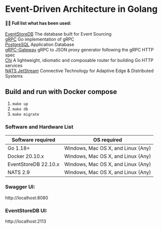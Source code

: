 


# Event-Driven Architecture in Golang

#### 👨‍💻 Full list what has been used:
[EventStoreDB](https://www.eventstore.com) The database built for Event Sourcing<br/>
[gRPC](https://github.com/grpc/grpc-go) Go implementation of gRPC<br/>
[PostgreSQL](https://www.postgresql.org) Application Database<br/>
[gRPC-Gateway](https://github.com/grpc-ecosystem/grpc-gateway) gRPC to JSON proxy generator following the gRPC HTTP spec<br/>
[Chi](https://github.com/go-chi/chi) A lightweight, idiomatic and composable router for building Go HTTP services<br/>
[NATS JetStream](github.com/nats-io/nats.go) Connective Technology for Adaptive Edge & Distributed Systems<br/>


## Build and run with Docker compose
1. `make up`
2. `make db`
3. `make migrate`

### Software and Hardware List
| Software required      | OS required                        |
|------------------------|------------------------------------|
| Go 1.18+               | Windows, Mac OS X, and Linux (Any) |
| Docker 20.10.x         | Windows, Mac OS X, and Linux (Any) |
| EventStoreDB 22.10.x   | Windows, Mac OS X, and Linux (Any) |
| NATS 2.9               | Windows, Mac OS X, and Linux (Any) |

### Swagger UI:

http://localhost:8080

### EventStoreDB UI:

http://localhost:2113